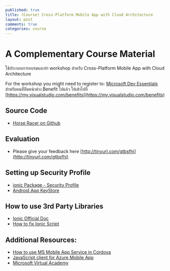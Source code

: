 ```yaml
---
published: true
title: (Course) Cross-Platform Mobile App with Cloud Architecture
layout: post
comments: true
categories: course
---
```


# A Complementary Course Material
ใช้ประกอบการอบรมและทำ workshop สำหรับ Cross-Platform Mobile App with Cloud Architecture

<!-- break -->

For the workshop you might need to register to: [Microsoft Dev Essentials](http://aka.ms/vsdevhelp)
สำหรับคนที่ปิดหน้าต่าง ฺBenefit ไปแล้ว ให้เข้าไปที่ [https://my.visualstudio.com/benefits](https://my.visualstudio.com/benefits)

## Source Code
* [Horse Racer on Github](https://github.com/horseracer/cross-platform-with-cloud)

## Evaluation
* Please give your feedback here [http://tinyurl.com/gtbsfhj](http://tinyurl.com/gtbsfhj)

## Setting up Security Profile
* [ionic Package - Security Profile](http://docs.ionic.io/services/profiles/)
* [Android App KeyStore](http://docs.ionic.io/services/profiles/#android-app-keystore)

## How to use 3rd Party Libraries
* [Ionic Official Doc](http://ionicframework.com/docs/v2/resources/third-party-libs/)
* [How to fix Ionic Script](https://github.com/driftyco/ionic-app-scripts/issues/389)

## Additional Resources:
* [How to use MS Mobile App Service in Cordova](https://docs.microsoft.com/en-us/azure/app-service-mobile/app-service-mobile-cordova-how-to-use-client-library)
* [JavaScript client for Azure Mobile App](https://github.com/azure/azure-mobile-apps-js-client/tree/cordova-2.0.0-rc1)
* [Microsoft Virtual Academy](https://mva.microsoft.com/)
